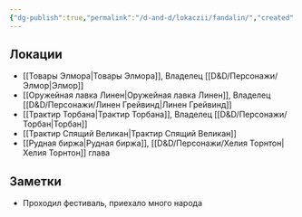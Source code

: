 ```yaml
---
{"dg-publish":true,"permalink":"/d-and-d/lokaczii/fandalin/","created":"2024-02-19T19:15:28.653+03:00","updated":"2023-12-26T14:52:14.293+03:00"}
---
```


## Локации
* [[Товары Элмора\|Товары Элмора]], Владелец [[D&D/Персонажи/Элмор\|Элмор]]
* [[Оружейная лавка Линен\|Оружейная лавка Линен]], Владелец [[D&D/Персонажи/Линен Грейвинд\|Линен Грейвинд]]
* [[Трактир Торбана\|Трактир Торбана]], Владелец [[D&D/Персонажи/Торбан\|Торбан]]
* [[Трактир Спящий Великан\|Трактир Спящий Великан]]
* [[Рудная биржа\|Рудная биржа]], [[D&D/Персонажи/Хелия Торнтон\|Хелия Торнтон]] глава


## Заметки
* Проходил фестиваль, приехало много народа